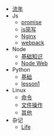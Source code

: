<!-- [//]: [首页](/) -->
* [流年](markdown/js/index)
* Js
    * [promise](markdown/js/promise)
    * [js简写](markdown/js/简写)
    * [Nginx](markdown/other/nginx)
    * [webpack](markdown/js/webpack)
* Node
    * [基础知识](markdown/Node/node)
    * [Node Web](markdown/Node/lesson1)
* Python
    * [基础](markdown/Python/python)
    * [lesson1](markdown/Python/lesson1)
* Linux
    * [命令](markdown/Linux/linux)
    * [文件操作](markdown/Linux/file)
    * [其他](markdown/Linux/other)
* 杂记
    * [Life](markdown/Other/other)